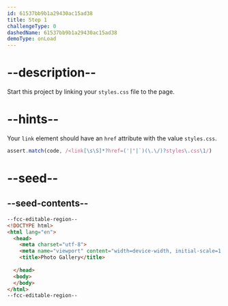```yaml
---
id: 61537bb9b1a29430ac15ad38
title: Step 1
challengeType: 0
dashedName: 61537bb9b1a29430ac15ad38
demoType: onLoad
---
```


# --description--

Start this project by linking your `styles.css` file to the page.

# --hints--

Your `link` element should have an `href` attribute with the value `styles.css`.

```js
assert.match(code, /<link[\s\S]*?href=('|"|`)(\.\/)?styles\.css\1/)
```

# --seed--

## --seed-contents--

```html
--fcc-editable-region--
<!DOCTYPE html>
<html lang="en">
  <head>
    <meta charset="utf-8">
    <meta name="viewport" content="width=device-width, initial-scale=1.0">
    <title>Photo Gallery</title>
    
  </head>
  <body>
  </body>
</html>
--fcc-editable-region--
```

```css

```
